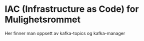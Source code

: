 # IAC (Infrastructure as Code) for Mulighetsrommet

Her finner man oppsett av kafka-topics og kafka-manager